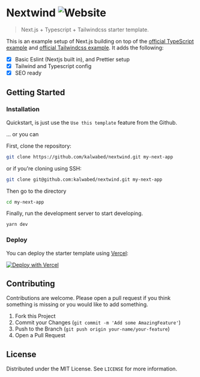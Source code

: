 # Nextwind ![Website](https://img.shields.io/website?down_color=red&down_message=offline&style=flat-square&up_color=teal&up_message=online&url=https%3A%2F%2Fnextwind.vercel.app)

> Next.js + Typescript + Tailwindcss starter template.

This is an example setup of Next.js building on top of the [official TypeScript example](https://github.com/vercel/next.js/tree/canary/examples/with-typescript) and [official Tailwindcss example](https://github.com/vercel/next.js/tree/canary/examples/with-tailwindcss). It adds the following:
- [x] Basic Eslint (Nextjs built in), and Prettier setup
- [x] Tailwind and Typescript config
- [x] SEO ready

<!-- GETTING STARTED -->
## Getting Started

### Installation
Quickstart, is just use the ``Use this template`` feature from the Github.

... or you can

First, clone the repository:
```bash
git clone https://github.com/kalwabed/nextwind.git my-next-app
```

or if you're cloning using SSH:
```bash
git clone git@github.com:kalwabed/nextwind.git my-next-app
```

Then go to the directory
```bash
cd my-next-app
```

Finally, run the development server to start developing.
```bash
yarn dev
```

### Deploy
You can deploy the starter template using [Vercel](https://vercel.com):

[![Deploy with Vercel](https://vercel.com/button)](https://vercel.com/import/project?template=https://github.com/kalwabed/nextwind)

<!-- CONTRIBUTING -->
## Contributing

Contributions are welcome. Please open a pull request if you think something is missing or you would like to add something.
1. Fork this Project
2. Commit your Changes (`git commit -m 'Add some AmazingFeature'`)
3. Push to the Branch (`git push origin your-name/your-feature`)
4. Open a Pull Request

<!-- LICENSE -->
## License

Distributed under the MIT License. See `LICENSE` for more information.
